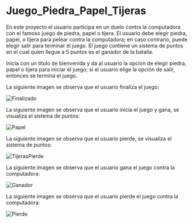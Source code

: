 # Juego_Piedra_Papel_Tijeras

En este proyecto el usuario participa en un duelo contra la computadora con el famoso juego de piedra, papel o tijera.
El usuario debe elegir piedra, papel, o tijera para pelear contra la computadora; en caso contrario, puede elegir salir para terminar el juego.
El juego contiene un sistema de puntos en el cual quien llegue a 5 puntos es el ganador de la batalla.

Inicia con un título de bienvenida y da al usuario la opcion de elegir piedra, papel o tijera para iniciar el juego;
si el usuario elige la opción de salir, entonces se termina el juego.

La siguiente imagen se observa que el usuario finaliza el juego:

![Finalizado](https://user-images.githubusercontent.com/108247794/203937607-aa647256-97b2-4ea0-aad3-07567b41df44.png)

La siguiente imagen se observa que el usuario inicia el juego y gana, se visualiza el sistema de puntos:

![Papel](https://user-images.githubusercontent.com/108247794/203937954-08f26daa-2d6a-4bdc-a510-81a2408fb8cf.png)

La siguiente imagen se observa que el usuario pierde, se visualiza el sistema de puntos:

![TijerasPierde](https://user-images.githubusercontent.com/108247794/203938114-0cb67c2e-e133-4b3b-b240-51d266c38190.png)

La siguiente imagen se observa que el usuario gana el juego contra la computadora:

![Ganador](https://user-images.githubusercontent.com/108247794/203938243-2c0e2b2e-375e-4974-bb2e-9bb852594515.png)

La siguiente imagen se observa que el usuario pierde el juego contra la computadora:

![Pierde](https://user-images.githubusercontent.com/108247794/203938421-7e82a842-ba85-45f5-a772-63af878abc53.png)
